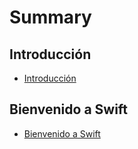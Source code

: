 # Summary

## Introducción

* [Introducción](README.md)

## Bienvenido a Swift

* [Bienvenido a Swift](bienvenido/chapter1.md)

